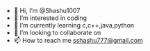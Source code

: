 - 👋 Hi, I’m @Shashu1007
- 👀 I’m interested in coding
- 🌱 I’m currently learning c,c++,java,python
- 💞️ I’m looking to collaborate on 
- 📫 How to reach me sshashu777@gmail.com

<!---
Shashu1007/Shashu1007 is a ✨ special ✨ repository because its `README.md` (this file) appears on your GitHub profile.
You can click the Preview link to take a look at your changes.
--->
